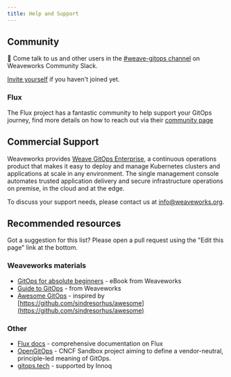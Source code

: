 ```yaml
---
title: Help and Support
---
```


## Community

👋 Come talk to us and other users in the [#weave-gitops channel](https://app.slack.com/client/T2NDH1D9D/C0248LVC719/thread/C2ND76PAA-1621532937.019800) on Weaveworks Community Slack.  

[Invite yourself](https://slack.weave.works/) if you haven't joined yet.

### Flux

The Flux project has a fantastic community to help support your GitOps journey, find more details on how to reach out via their [community page](https://fluxcd.io/docs/#community)

## Commercial Support

Weaveworks provides [Weave GitOps Enterprise](https://www.weave.works/product/gitops-enterprise/), a continuous operations product that makes it easy to deploy and manage Kubernetes clusters and applications at scale in any environment. The single management console automates trusted application delivery and secure infrastructure operations on premise, in the cloud and at the edge.

To discuss your support needs, please contact us at [info@weaveworks.org](mailto:info@weaveworks.org).

## Recommended resources

Got a suggestion for this list? Please open a pull request using the "Edit this page" link at the bottom.

### Weaveworks materials

- [GitOps for absolute beginners](https://go.weave.works/WebContent-EB-GitOps-for-Beginners.html) - eBook from Weaveworks
- [Guide to GitOps](https://www.weave.works/technologies/gitops/) - from Weaveworks
- [Awesome GitOps](https://github.com/weaveworks/awesome-gitops) - inspired by [https://github.com/sindresorhus/awesome](https://github.com/sindresorhus/awesome)

### Other

- [Flux docs](https://fluxcd.io/docs) - comprehensive documentation on Flux
- [OpenGitOps](https://opengitops.dev/) - CNCF Sandbox project aiming to define a vendor-neutral, principle-led meaning of GitOps.
- [gitops.tech](https://www.gitops.tech/) - supported by Innoq
